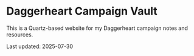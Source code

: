 # Daggerheart Campaign Vault

This is a Quartz-based website for my Daggerheart campaign notes and resources.

Last updated: 2025-07-30
